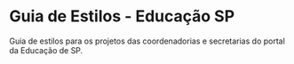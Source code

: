 Guia de Estilos - Educação SP
==================

Guia de estilos para os projetos das coordenadorias e secretarias do portal da Educação de SP.